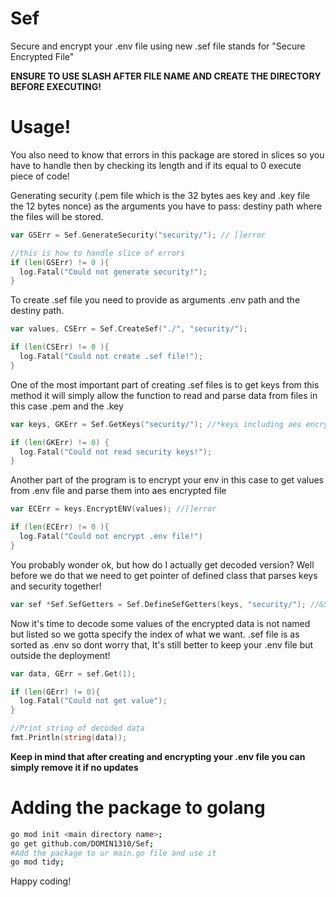 # Sef
Secure and encrypt your .env file using new .sef file stands for "Secure Encrypted File"

**ENSURE TO USE SLASH AFTER FILE NAME AND CREATE THE DIRECTORY BEFORE EXECUTING!**

# Usage!

You also need to know that errors in this package are stored in slices so you have to handle then by checking its length and if its equal to 0 execute piece of code!

Generating security (.pem file which is the 32 bytes aes key and .key file the 12 bytes nonce) as the arguments you have to pass:
destiny path where the files will be stored.
```go
var GSErr = Sef.GenerateSecurity("security/"); // []error

//this is how to handle slice of errors
if (len(GSErr) != 0 ){
  log.Fatal("Could not generate security!");
}
```

To create .sef file you need to provide as arguments .env path and the destiny path.
```go
var values, CSErr = Sef.CreateSef("./", "security/");

if (len(CSErr) != 0 ){
  log.Fatal("Could not create .sef file!");
}
```

One of the most important part of creating .sef files is to get keys from this method it will simply allow the function to read and parse data from files in this case .pem and the .key
```go
var keys, GKErr = Sef.GetKeys("security/"); //*keys including aes encryption key and nonce and []error the slice of errors to handle

if (len(GKErr) != 0) {
  log.Fatal("Could not read security keys!");
}
```

Another part of the program is to encrypt your env in this case to get values from .env file and parse them into aes encrypted file
```go
var ECErr = keys.EncryptENV(values); //[]error

if (len(ECErr) != 0 ){
  log.Fatal("Could not encrypt .env file!")
}
```

You probably wonder ok, but how do I actually get decoded version? Well before we do that we need to get pointer of defined class that parses keys and security together!
```go
var sef *Sef.SefGetters = Sef.DefineSefGetters(keys, "security/"); //&SefGetters{keys *keys; dotenvLocation string;} 
```

Now it's time to decode some values of the encrypted data is not named but listed so we gotta specify the index of what we want. .sef file is as sorted as .env so dont worry that, It's still better to keep your .env file but outside the deployment!
```go
var data, GErr = sef.Get(1);

if (len(GErr) != 0){
  log.Fatal("Could not get value");
}

//Print string of decoded data
fmt.Println(string(data));
```

**Keep in mind that after creating and encrypting your .env file you can simply remove it if no updates**

# Adding the package to golang

```sh
go mod init <main directory name>;
go get github.com/DOMIN1310/Sef;
#Add the package to ur main.go file and use it
go mod tidy;
```
Happy coding!
